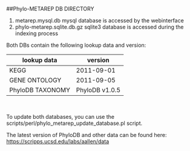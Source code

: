 ##Phylo-METAREP DB DIRECTORY

1. metarep.mysql.db mysql database is accessed by the webinterface
2. phylo-metarep.sqlite.db.gz sqlite3 database is accessed during the indexing process
<p>
Both DBs contain the following lookup data and version:

| lookup data | version
|------------|-----------
|KEGG             | 2011-09-01
|GENE ONTOLOGY    | 2011-09-05
|PhyloDB TAXONOMY | PhyloDB v1.0.5	
<br>

To update both databases, you can use the scripts/perl/phylo_metarep_update_database.pl
script.
<br>

The latest version of PhyloDB and other data can be found here:  https://scripps.ucsd.edu/labs/aallen/data
